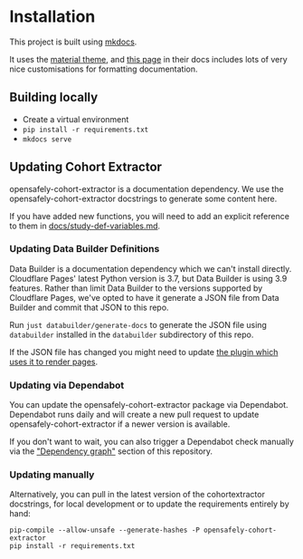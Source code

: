 # Installation

This project is built using [mkdocs](https://www.mkdocs.org/).

It uses the [material theme](https://squidfunk.github.io/mkdocs-material/), and
[this page](https://squidfunk.github.io/mkdocs-material/reference/abbreviations/)
in their docs includes lots of very nice customisations for formatting documentation.

## Building locally

- Create a virtual environment
- `pip install -r requirements.txt`
- `mkdocs serve`

## Updating Cohort Extractor

opensafely-cohort-extractor is a documentation dependency. We use the
opensafely-cohort-extractor docstrings to generate some content here.

If you have added new functions, you will need to add an explicit
reference to them in
[docs/study-def-variables.md](./docs/study-def-variables.md).


### Updating Data Builder Definitions

Data Builder is a documentation dependency which we can't install directly.
Cloudflare Pages' latest Python version is 3.7, but Data Builder is using 3.9 features.
Rather than limit Data Builder to the versions supported by Cloudflare Pages, we've opted to have it generate a JSON file from Data Builder and commit that JSON to this repo.

Run `just databuilder/generate-docs` to generate the JSON file using `databuilder` installed in the `databuilder` subdirectory of this repo.

If the JSON file has changed you might need to update [the plugin which uses it to render pages](https://github.com/opensafely-core/mkdocs-opensafely-backend-contracts/).


### Updating via Dependabot

You can update the opensafely-cohort-extractor package via Dependabot.
Dependabot runs daily and will create a new pull request to update
opensafely-cohort-extractor if a newer version is available.

If you don't want to wait, you can also trigger a Dependabot check
manually via the ["Dependency
graph"](https://github.com/opensafely/documentation/network/updates)
section of this repository.

### Updating manually

Alternatively, you can pull in the latest version of the cohortextractor
docstrings, for local development or to update the requirements entirely
by hand:

    pip-compile --allow-unsafe --generate-hashes -P opensafely-cohort-extractor
    pip install -r requirements.txt
